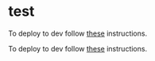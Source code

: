 # test

To deploy to dev follow [these](/dev.md) instructions.  

To deploy to dev follow [these](/prod.md) instructions.  

